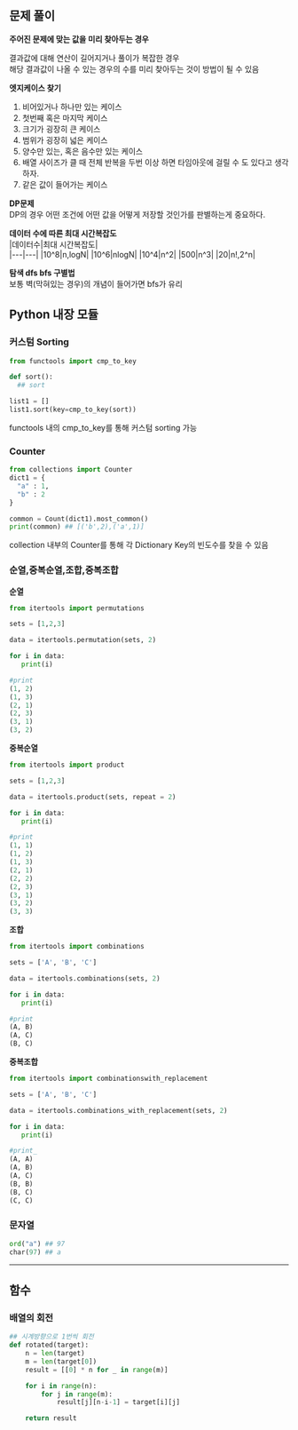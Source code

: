 ## 문제 풀이

**주어진 문제에 맞는 값을 미리 찾아두는 경우**

결과값에 대해 연산이 길어지거나 풀이가 복잡한 경우  
해당 결과값이 나올 수 있는 경우의 수를 미리 찾아두는 것이 방법이 될 수 있음

**엣지케이스 찾기**

1. 비어있거나 하나만 있는 케이스
2. 첫번째 혹은 마지막 케이스
3. 크기가 굉장히 큰 케이스
4. 범위가 굉장히 넓은 케이스
5. 양수만 있는, 혹은 음수만 있는 케이스
6. 배열 사이즈가 클 때 전체 반복을 두번 이상 하면 타임아웃에 걸릴 수 도 있다고 생각하자.
7. 같은 값이 들어가는 케이스

**DP문제**  
DP의 경우 어떤 조건에 어떤 값을 어떻게 저장할 것인가를 판별하는게 중요하다.

**데이터 수에 따른 최대 시간복잡도**  
|데이터수|최대 시간복잡도|  
|---|---|
|10^8|n,logN|
|10^6|nlogN|
|10^4|n^2|
|500|n^3|
|20|n!,2^n|

**탐색 dfs bfs 구별법**  
보통 벽(막혀있는 경우)의 개념이 들어가면 bfs가 유리

## Python 내장 모듈

### 커스텀 Sorting

```python
from functools import cmp_to_key

def sort():
  ## sort

list1 = []
list1.sort(key=cmp_to_key(sort))
```

functools 내의 cmp_to_key를 통해 커스텀 sorting 가능

### Counter

```python
from collections import Counter
dict1 = {
  "a" : 1,
  "b" : 2
}

common = Count(dict1).most_common()
print(common) ## [('b',2),('a',1)]
```

collection 내부의 Counter를 통해 각 Dictionary Key의 빈도수를 찾을 수 있음

### 순열,중복순열,조합,중복조합

**순열**

```python
from itertools import permutations

sets = [1,2,3]

data = itertools.permutation(sets, 2)

for i in data:
   print(i)

#print
(1, 2)
(1, 3)
(2, 1)
(2, 3)
(3, 1)
(3, 2)
```

**중복순열**

```python
from itertools import product

sets = [1,2,3]

data = itertools.product(sets, repeat = 2)

for i in data:
   print(i)

#print
(1, 1)
(1, 2)
(1, 3)
(2, 1)
(2, 2)
(2, 3)
(3, 1)
(3, 2)
(3, 3)
```

**조합**

```python
from itertools import combinations

sets = ['A', 'B', 'C']

data = itertools.combinations(sets, 2)

for i in data:
   print(i)

#print
(A, B)
(A, C)
(B, C)
```

**중복조합**

```python
from itertools import combinationswith_replacement

sets = ['A', 'B', 'C']

data = itertools.combinations_with_replacement(sets, 2)

for i in data:
   print(i)

#print_
(A, A)
(A, B)
(A, C)
(B, B)
(B, C)
(C, C)
```

### 문자열

```python
ord("a") ## 97
char(97) ## a
```

---

## 함수

### 배열의 회전

```python
## 시계방향으로 1번씩 회전
def rotated(target):
    n = len(target)
    m = len(target[0])
    result = [[0] * n for _ in range(m)]

    for i in range(n):
        for j in range(m):
            result[j][n-i-1] = target[i][j]

    return result
```
